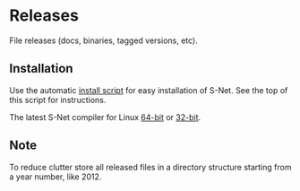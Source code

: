 Releases
========

File releases (docs, binaries, tagged versions, etc).

Installation
------------

Use the automatic [install script](install-snet)
for easy installation of S-Net. See the top of
this script for instructions.

The latest S-Net compiler for Linux
[64-bit](snetc-latest.x86_64.bz2) or
[32-bit](snetc-latest.i686.bz2).


Note
----

To reduce clutter store all released files in a
directory structure starting from a year number,
like 2012. 

